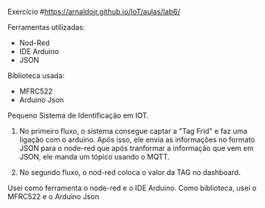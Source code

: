 Exercício
#https://arnaldojr.github.io/IoT/aulas/lab6/ 

Ferramentas utilizadas:
- Nod-Red
- IDE Arduino
- JSON

Biblioteca usada:
- MFRC522
- Arduino Json

Pequeno Sistema de Identificação em IOT.

1. No primeiro fluxo, o sistema consegue captar a "Tag Frid" e faz uma ligação com o arduino. Após isso, ele envia as informações no formato JSON para o node-red que após tranformar a informação que vem em JSON, ele manda um tópico usando o MQTT.

2. No segundo fluxo, o nod-red coloca o valor da TAG no dashboard.

Usei como ferramenta o node-red e o IDE Arduino. Como biblioteca, usei o MFRC522 e o Arduino Json


